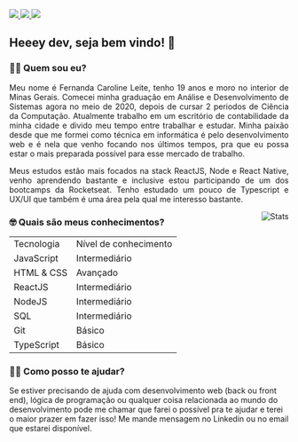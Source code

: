 
  <a href="https://github.com/Fekleite" alt="GitHub">
    <img src="https://img.shields.io/badge/-GitHub-000?style=flat-square&logo=Github&logoColor=white" />
  </a>
  <a href="https://www.linkedin.com/in/fcleite19/" alt="LinkedIn">
    <img src="https://img.shields.io/badge/-LinkedIn-blue?style=flat-square&logo=Linkedin&logoColor=white" />
  </a>
  <a href="mailto:dev.fernandaleite@gmail.com" alt="Gmail">
    <img src="https://img.shields.io/badge/-Gmail-D54B3D?style=flat-square&logo=Gmail&logoColor=white" />
  </a>


<h2> Heeey dev, seja bem vindo! 👋</h2>

<h3> 👩‍💻 Quem sou eu? </h3>

<p align="justify">Meu nome é Fernanda Caroline Leite, tenho 19 anos e moro no interior de Minas Gerais. Comecei minha graduação em Análise e Desenvolvimento de Sistemas agora no meio de 2020, depois de cursar 2 periodos de Ciência da Computação. Atualmente trabalho em um escritório de contabilidade da minha cidade e divido meu tempo entre trabalhar e estudar. Minha paixão desde que me formei como técnica em informática é pelo desenvolvimento web e é nela que venho focando nos últimos tempos, pra que eu possa estar o mais preparada possível para esse mercado de trabalho.</p>

<p align="justify">Meus estudos estão mais focados na stack ReactJS, Node e React Native, venho aprendendo bastante e inclusive estou participando de um dos bootcamps da Rocketseat. Tenho estudado um pouco de Typescript e UX/UI que também é uma área pela qual me interesso bastante.</p>

<img alt="Stats" align="right" src="https://github-readme-stats.vercel.app/api?username=Fekleite&theme=dark&show_icons=true" />

<h3> 🤓 Quais são meus conhecimentos? </h3>

<table align="center">
	<tbody>
		<tr>
			<td> Tecnologia</td>
			<td> Nível de conhecimento</td>
		</tr>
		<tr>
			<td> JavaScript</td>
			<td> Intermediário</td>
		</tr>
		<tr>
			<td> HTML & CSS</td>
			<td> Avançado</td>
		</tr>
		<tr>
			<td> ReactJS</td>
			<td> Intermediário</td>
		</tr>
		<tr>
			<td> NodeJS</td>
			<td> Intermediário</td>
		</tr>
		<tr>
			<td> SQL</td>
			<td> Intermediário</td>
		</tr>
		<tr>
			<td> Git</td>
			<td> Básico</td>
		</tr>
		<tr>
			<td> TypeScript</td>
			<td> Básico</td>
		</tr
	</tbody>
</table>

<h3> 💁🏻 Como posso te ajudar? </h3>

Se estiver precisando de ajuda com desenvolvimento web (back ou front end), lógica de programação ou qualquer coisa relacionada ao mundo do desenvolvimento pode me chamar que farei o possível pra te ajudar e terei o maior prazer em fazer isso! Me mande mensagem no Linkedin ou no email que estarei disponível.

